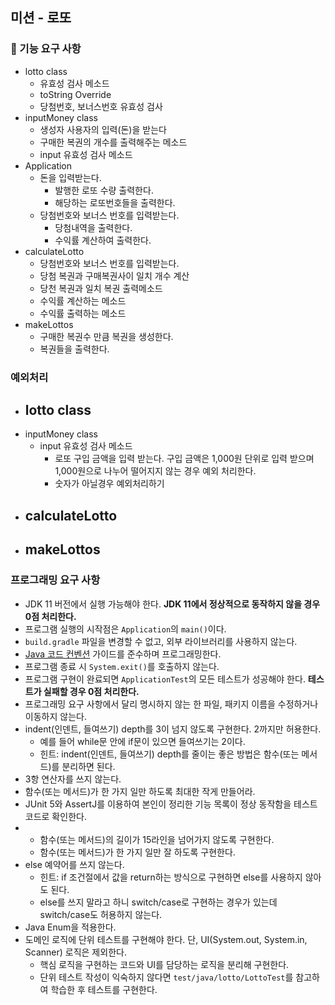 ## 미션 - 로또
### 🚀 기능 요구 사항
- lotto class
  - 유효성 검사 메소드
  - toString Override
  - 당첨번호, 보너스번호 유효성 검사
- inputMoney class
  - 생성자 사용자의 입력(돈)을 받는다 
  - 구매한 복권의 개수를 출력해주는 메소드 
  - input 유효성 검사 메소드
- Application
  - 돈을 입력받는다.
    - 발행한 로또 수량 출력한다. 
    - 해당하는 로또번호들을 출력한다.
  - 당첨번호와 보너스 번호를 입력받는다.
    - 당첨내역을 출력한다.
    - 수익률 계산하여 출력한다.
- calculateLotto
  - 당첨번호와 보너스 번호를 입력받는다.
  - 당첨 복권과 구매복권사이 일치 개수 계산
  - 당천 복권과 일치 복권 출력메소드
  - 수익률 계산하는 메소드
  - 수익률 출력하는 메소드
- makeLottos
  - 구매한 복권수 만큼 복권을 생성한다.
  - 복권들을 출력한다.

### 예외처리 
- lotto class
  - 
- inputMoney class
  - input 유효성 검사 메소드
    - 로또 구입 금액을 입력 받는다. 구입 금액은 1,000원 단위로 입력 받으며 1,000원으로 나누어 떨어지지 않는 경우 예외 처리한다.
    - 숫자가 아닐경우 예외처리하기
- calculateLotto
  - 
- makeLottos
  - 


### 프로그래밍 요구 사항
- JDK 11 버전에서 실행 가능해야 한다. **JDK 11에서 정상적으로 동작하지 않을 경우 0점 처리한다.**
- 프로그램 실행의 시작점은 `Application`의 `main()`이다.
- `build.gradle` 파일을 변경할 수 없고, 외부 라이브러리를 사용하지 않는다.
- [Java 코드 컨벤션](https://github.com/woowacourse/woowacourse-docs/tree/master/styleguide/java) 가이드를 준수하며 프로그래밍한다.
- 프로그램 종료 시 `System.exit()`를 호출하지 않는다.
- 프로그램 구현이 완료되면 `ApplicationTest`의 모든 테스트가 성공해야 한다. **테스트가 실패할 경우 0점 처리한다.**
- 프로그래밍 요구 사항에서 달리 명시하지 않는 한 파일, 패키지 이름을 수정하거나 이동하지 않는다.
- indent(인덴트, 들여쓰기) depth를 3이 넘지 않도록 구현한다. 2까지만 허용한다.
  - 예를 들어 while문 안에 if문이 있으면 들여쓰기는 2이다.
  - 힌트: indent(인덴트, 들여쓰기) depth를 줄이는 좋은 방법은 함수(또는 메서드)를 분리하면 된다.
- 3항 연산자를 쓰지 않는다.
- 함수(또는 메서드)가 한 가지 일만 하도록 최대한 작게 만들어라.
- JUnit 5와 AssertJ를 이용하여 본인이 정리한 기능 목록이 정상 동작함을 테스트 코드로 확인한다.
- - 함수(또는 메서드)의 길이가 15라인을 넘어가지 않도록 구현한다.
  - 함수(또는 메서드)가 한 가지 일만 잘 하도록 구현한다.
- else 예약어를 쓰지 않는다.
  - 힌트: if 조건절에서 값을 return하는 방식으로 구현하면 else를 사용하지 않아도 된다.
  - else를 쓰지 말라고 하니 switch/case로 구현하는 경우가 있는데 switch/case도 허용하지 않는다.
- Java Enum을 적용한다.
- 도메인 로직에 단위 테스트를 구현해야 한다. 단, UI(System.out, System.in, Scanner) 로직은 제외한다.
  - 핵심 로직을 구현하는 코드와 UI를 담당하는 로직을 분리해 구현한다.
  - 단위 테스트 작성이 익숙하지 않다면 `test/java/lotto/LottoTest`를 참고하여 학습한 후 테스트를 구현한다.